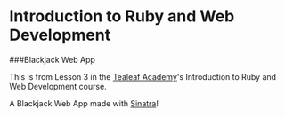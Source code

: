 Introduction to Ruby and Web Development
===
###Blackjack Web App

This is from Lesson 3 in the [Tealeaf Academy](http://www.gotealeaf.com/)'s Introduction to Ruby and Web Development course.

A Blackjack Web App made with [Sinatra](http://www.sinatrarb.com/intro.html)!
